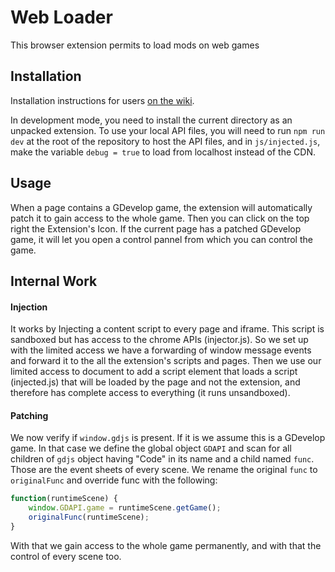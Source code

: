 # Web Loader

This browser extension permits to load mods on web games

## Installation

Installation instructions for users [on the wiki](https://github.com/arthuro555/gdmod/wiki/Installation-Guide#install-it).

In development mode, you need to install the current directory as an unpacked extension. To use your local API files, you will need to run `npm run dev` at the root of the repository to host the API files, and in `js/injected.js`, make the variable `debug = true` to load from localhost instead of the CDN.

## Usage

When a page contains a GDevelop game, the extension will automatically patch it to gain access to the whole game. Then you can click on the top right the Extension's Icon.
If the current page has a patched GDevelop game, it will let you open a control pannel from which you can control the game.

## Internal Work

#### Injection

It works by Injecting a content script to every page and iframe. This script is sandboxed but has access to the chrome APIs (injector.js).
So we set up with the limited access we have a forwarding of window message events and forward it to the all the extension's scripts and pages.
Then we use our limited access to document to add a script element that loads a script (injected.js) that will be loaded by the page and not the extension, and therefore has complete access to everything (it runs unsandboxed).

#### Patching

We now verify if `window.gdjs` is present. If it is we assume this is a GDevelop game. In that case we define the global object `GDAPI` and scan for all children of `gdjs` object 
having "Code" in its name and a child named `func`. Those are the event sheets of every scene. 
We rename the original `func` to `originalFunc` and override func with the following:
```js
function(runtimeScene) {
    window.GDAPI.game = runtimeScene.getGame();
    originalFunc(runtimeScene);
}
```
With that we gain access to the whole game permanently, and with that the control of every scene too.
